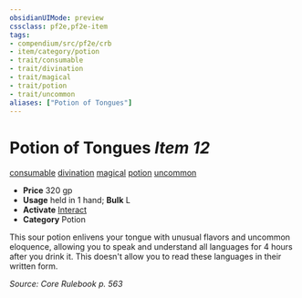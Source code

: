 ```yaml
---
obsidianUIMode: preview
cssclass: pf2e,pf2e-item
tags:
- compendium/src/pf2e/crb
- item/category/potion
- trait/consumable
- trait/divination
- trait/magical
- trait/potion
- trait/uncommon
aliases: ["Potion of Tongues"]
---
```

# Potion of Tongues *Item 12*  
[consumable](/rules/traits/consumable.md)  [divination](/rules/traits/divination.md)  [magical](/rules/traits/magical.md)  [potion](/rules/traits/potion.md)  [uncommon](/rules/traits/uncommon.md)  

- **Price** 320 gp
- **Usage** held in 1 hand; **Bulk** L
- **Activate** [Interact](/rules/actions/interact.md)
- **Category** Potion

This sour potion enlivens your tongue with unusual flavors and uncommon eloquence, allowing you to speak and understand all languages for 4 hours after you drink it. This doesn't allow you to read these languages in their written form.

*Source: Core Rulebook p. 563*